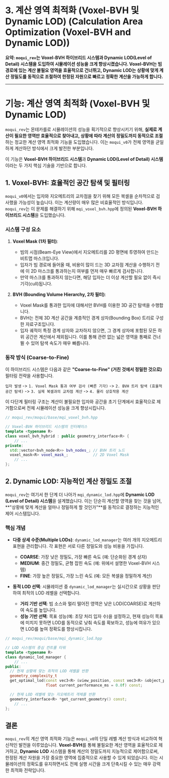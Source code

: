 # 3. 계산 영역 최적화 (Voxel-BVH 및 Dynamic LOD) (Calculation Area Optimization (Voxel-BVH and Dynamic LOD))

**요약: `moqui_rev`는 Voxel-BVH 하이브리드 시스템과 Dynamic LOD(Level of Detail) 시스템을 도입하여 시뮬레이션 성능을 크게 향상시켰습니다. Voxel-BVH는 빔 경로에 있는 계산 불필요 영역을 효율적으로 건너뛰고, Dynamic LOD는 상황에 맞게 계산 정밀도를 동적으로 조절하여 한정된 자원으로 빠르고 정확한 계산을 가능하게 합니다.**

---

# 기능: 계산 영역 최적화 (Voxel-BVH 및 Dynamic LOD)

`moqui_rev`는 몬테카를로 시뮬레이션의 성능을 획기적으로 향상시키기 위해, **실제로 계산이 필요한 영역만 효율적으로 찾아내고, 상황에 따라 계산의 정밀도까지 동적으로 조절**하는 정교한 계산 영역 최적화 기능을 도입했습니다. 이는 `moqui_v0`가 전체 영역을 균일하게 계산하던 방식에서 크게 발전한 부분입니다.

이 기능은 **Voxel-BVH 하이브리드 시스템**과 **Dynamic LOD(Level of Detail) 시스템**이라는 두 가지 핵심 기술을 기반으로 합니다.

## 1. Voxel-BVH: 효율적인 공간 탐색 및 필터링

`moqui_v0`에서는 입자와 지오메트리의 교차점을 찾기 위해 모든 복셀을 순차적으로 검사했을 가능성이 높습니다. 이는 계산량이 매우 많은 비효율적인 방식입니다. `moqui_rev`는 이 문제를 해결하기 위해 `mqi_voxel_bvh.hpp`에 정의된 **Voxel-BVH 하이브리드 시스템**을 도입했습니다.

### 시스템 구성 요소

1.  **Voxel Mask (1차 필터)**:
    - 빔의 시점(Beam-Eye View)에서 지오메트리를 2D 평면에 투영하여 만드는 비트맵 마스크입니다.
    - 입자가 빔 경로에 들어올 때, 비용이 많이 드는 3D 교차점 계산을 수행하기 전에 이 2D 마스크를 통과하는지 여부를 먼저 매우 빠르게 검사합니다.
    - 만약 마스크를 통과하지 않는다면, 해당 입자는 더 이상 계산할 필요 없이 즉시 기각(cull)됩니다.

2.  **BVH (Bounding Volume Hierarchy, 2차 필터)**:
    - Voxel Mask를 통과한 입자에 대해서만 BVH를 이용한 3D 공간 탐색을 수행합니다.
    - BVH는 전체 3D 계산 공간을 계층적인 경계 상자(Bounding Box) 트리로 구성한 자료구조입니다.
    - 입자 궤적이 특정 경계 상자와 교차하지 않으면, 그 경계 상자에 포함된 모든 하위 공간은 계산에서 제외됩니다. 이를 통해 관련 없는 넓은 영역을 통째로 건너뛸 수 있어 탐색 속도가 매우 빠릅니다.

### 동작 방식 (Coarse-to-Fine)

이 하이브리드 시스템은 다음과 같은 **"Coarse-to-Fine" (거친 것에서 정밀한 것으로)** 필터링 전략을 사용합니다.

`입자 발생` -> `1. Voxel Mask 통과 여부 검사 (빠른 기각)` -> `2. BVH 트리 탐색 (효율적 공간 탐색)` -> `3. 실제 복셀과의 교차점 계산` -> `4. 물리 상호작용 계산`

이 다단계 필터링 구조는 계산이 불필요한 입자와 공간을 초기 단계에서 효율적으로 제거함으로써 전체 시뮬레이션 성능을 크게 향상시킵니다.

```cpp
// moqui_rev/moqui/base/mqi_voxel_bvh.hpp

// Voxel-BVH 하이브리드 시스템의 인터페이스
template <typename R>
class voxel_bvh_hybrid : public geometry_interface<R> {
    // ...
private:
  std::vector<bvh_node<R>> bvh_nodes_; // BVH 트리 노드
  voxel_mask<R> voxel_mask_;           // 2D Voxel Mask
    // ...
};
```

## 2. Dynamic LOD: 지능적인 계산 정밀도 조절

`moqui_rev`는 여기서 한 단계 더 나아가 `mqi_dynamic_lod.hpp`에 **Dynamic LOD (Level of Detail) 시스템**을 설계했습니다. 이는 단순히 계산할 영역을 찾는 것을 넘어, **"상황에 맞게 계산을 얼마나 정밀하게 할 것인가"**를 동적으로 결정하는 지능적인 제어 시스템입니다.

### 핵심 개념

-   **다중 상세 수준(Multiple LODs)**: `dynamic_lod_manager`는 여러 개의 지오메트리 표현을 관리합니다. 각 표현은 서로 다른 정밀도와 성능 비용을 가집니다.
    -   **COARSE**: 가장 낮은 정밀도, 가장 빠른 속도 (예: 단순화된 경계 상자)
    -   **MEDIUM**: 중간 정밀도, 균형 잡힌 속도 (예: 위에서 설명한 Voxel-BVH 시스템)
    -   **FINE**: 가장 높은 정밀도, 가장 느린 속도 (예: 모든 복셀을 정밀하게 계산)

-   **동적 LOD 선택**: 시뮬레이션 중 `dynamic_lod_manager`는 실시간으로 상황을 판단하여 최적의 LOD 레벨을 선택합니다.
    -   **거리 기반 선택**: 빔 소스와 멀리 떨어진 영역은 낮은 LOD(COARSE)로 계산하여 속도를 높입니다.
    -   **성능 기반 선택**: 목표 성능(예: 초당 처리 입자 수)을 설정하고, 현재 성능이 목표에 미치지 못하면 LOD를 동적으로 낮춰 속도를 확보하고, 성능에 여유가 있으면 LOD를 높여 정확도를 향상시킵니다.

```cpp
// moqui_rev/moqui/base/mqi_dynamic_lod.hpp

// LOD 시스템의 중심 컨트롤 타워
template <typename R>
class dynamic_lod_manager {
    // ...
public:
  // 현재 상황에 맞는 최적의 LOD 레벨을 반환
  geometry_complexity_t
  get_optimal_lod(const vec3<R> &view_position, const vec3<R> &object_position,
                  float current_performance_ms = 0.0f) const;

  // 현재 LOD 레벨에 맞는 지오메트리 객체를 반환
  geometry_interface<R> *get_current_geometry() const;
    // ...
};
```

## 결론

`moqui_rev`의 계산 영역 최적화 기능은 `moqui_v0`의 단일 레벨 계산 방식과 비교하여 혁신적인 발전을 이루었습니다. **Voxel-BVH**를 통해 불필요한 계산 영역을 효율적으로 제거하고, **Dynamic LOD** 시스템을 통해 계산의 정밀도까지 지능적으로 제어함으로써, 한정된 계산 자원을 가장 중요한 영역에 집중적으로 사용할 수 있게 되었습니다. 이는 시뮬레이션의 정확도를 유지하면서도 전체 실행 시간을 크게 단축시킬 수 있는 매우 강력한 최적화 전략입니다.
